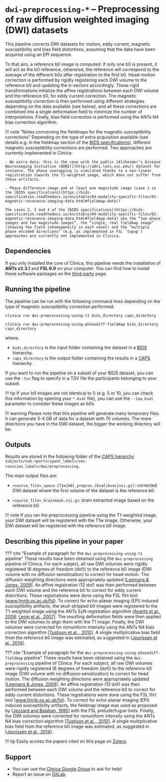 # `dwi-preprocessing-*` – Preprocessing of raw diffusion weighted imaging (DWI) datasets

This pipeline corrects DWI datasets for motion, eddy current, magnetic susceptibility and bias field distortions, assuming that the data have been acquired using an EPI sequence.

To that aim, a reference b0 image is computed: if only one b0 is present, it will act as the b0 reference, otherwise, the reference will correspond to the average of the different b0s after registration to the first b0. Head-motion correction is performed by rigidly registering each DWI volume to the reference b0 and updating the b-vectors accordingly. These rigid transformations initialize the affine registrations between each DWI volume and the reference b0, for eddy current correction. The magnetic susceptibility correction is then performed using different strategies depending on the data available (see below), and all these corrections are combined into a single deformation field to minimize the number of interpolations. Finally, bias field correction is performed using the ANTs N4 bias correction algorithm.


!!! note "Notes concerning the fieldmaps for the magnetic susceptibility corrections"
    Depending on the type of extra acquisition available (see details e.g. in the fieldmap section of the [BIDS specifications](https://bids-specification.readthedocs.io/en/stable/04-modality-specific-files/01-magnetic-resonance-imaging-data.html#fieldmap-data)), different magnetic susceptibility corrections are performed. Two approaches are currently implemented in Clinica:

    - No extra data: this is the case with the public [Alzheimer’s Disease Neuroimaging Initiative (ADNI)](http://adni.loni.usc.edu/) dataset for instance. The phase unwrapping is simulated thanks to a non-linear registration towards the T1-weighted image, which does not suffer from these artifacts.

    - Phase difference image and at least one magnitude image (case 1 in the [BIDS specifications](https://bids-specification.readthedocs.io/en/stable/04-modality-specific-files/01-magnetic-resonance-imaging-data.html#fieldmap-data))

    The cases 2, 3 and 4 of the [BIDS specifications](https://bids-specification.readthedocs.io/en/stable/04-modality-specific-files/01-magnetic-resonance-imaging-data.html#fieldmap-data) aka the “two phase images and two magnitude images”, the “single, real fieldmap image” (showing the field inhomogeneity in each voxel) and the “multiple phase encoded directions” (e.g. as implemented in FSL `topup`) approaches are currently not implemented in Clinica.



## Dependencies
<!--If you installed the docker image of Clinica, nothing is required.-->

If you only installed the core of Clinica, this pipeline needs the installation of **ANTs v2.3.1** and **FSL 6.0** on your computer. You can find how to install these software packages on the [third-party](../../Third-party) page.

## Running the pipeline
The pipeline can be run with the following command lines depending on the type of  magnetic susceptibility correction performed:

```
clinica run dwi-preprocessing-using-t1 bids_directory caps_directory
```
```
clinica run dwi-preprocessing-using-phasediff-fieldmap bids_directory caps_directory
```

where:

  - `bids_directory` is the input folder containing the dataset in a [BIDS](../../BIDS) hierarchy.
  - `caps_directory` is the output folder containing the results in a [CAPS](../../CAPS) hierarchy.

If you want to run the pipeline on a subset of your BIDS dataset, you can use the `-tsv` flag to specify in a TSV file the participants belonging to your subset.

!!! tip
    If your b0 images are not identical to 0 (e.g. 5 or 10, you can check this information by opening your `*.bval` file), you can use the `--low_bval` parameter to consider these images as b0s.

!!! warning
    Please note that this pipeline will generate many temporary files. It can generate 3-4 GB of data for a dataset with 70 volumes. The more directions you have in the DWI dataset, the bigger the working directory will be.


## Outputs
Results are stored in the following folder of the [CAPS hierarchy](../../CAPS): `subjects/sub-<participant_label>/ses-<session_label>/dwi/preprocessing`.

The main output files are:

  - `<source_file>_space-[T1w|b0]_preproc.[bval|bvec|nii.gz]`: corrected DWI dataset where the first volume of the dataset is the reference b0.

  - `<source_file>_brainmask.nii.gz`: brain extracted image based on the reference b0.

!!! note
    If you ran the preprocessing pipeline using the T1-weighted image, your DWI dataset will be registered with the T1w image. Otherwise, your DWI dataset will be registered with the reference b0 image.

<!--## Visualization of the results-->

<!--!!! note-->
<!--    The visualization command is not available for the moment. Please come back later, this section will be updated ASAP.-->


## Describing this pipeline in your paper

??? cite "Example of paragraph for the `dwi-preprocessing-using-t1` pipeline"
    These results have been obtained using the `dwi-preprocessing` pipeline of Clinica. For each subject, all raw DWI volumes were rigidly registered (6 degrees of freedom (dof)) to the reference b0 image (DWI volume with no diffusion sensitization) to correct for head motion. The diffusion weighting directions were appropriately updated [[Leemans & Jones, 2009](https://doi.org/10.1002/mrm.21890)]. An affine registration (12 dof) was then performed between each DWI volume and the reference b0 to correct for eddy current distortions. These registrations were done using the FSL flirt tool (www.fmrib.ox.ac.uk/fsl). To correct for echo-planar imaging (EPI) induced susceptibility artifacts, the skull-stripped b0 images were registered to the T1-weighted image using the ANTs SyN registration algorithm [[Avants et al., 2008](https://doi.org/10.1016/j.media.2007.06.004); [Leow et al., 2007](https://doi.org/10.1109/TMI.2007.892646)]. The resulting deformation fields were then applied to the DWI volumes to align them with the T1 image. Finally, the DWI volumes were corrected for nonuniform intensity using the ANTs N4 bias correction algorithm [[Tustison et al.,, 2010](https://doi.org/10.1109/TMI.2010.2046908)]. A single multiplicative bias field from the reference b0 image was estimated, as suggested in [[Jeurissen et al., 2014](https://doi.org/10.1016/j.neuroimage.2014.07.061)].


??? cite "Example of paragraph for the `dwi-preprocessing-using-phasediff-fieldmap` pipeline"
    These results have been obtained using the `dwi-preprocessing` pipeline of Clinica. For each subject, all raw DWI volumes were rigidly registered (6 degrees of freedom (dof)) to the reference b0 image (DWI volume with no diffusion sensitization) to correct for head motion. The diffusion weighting directions were appropriately updated [[Leemans & Jones, 2009](https://doi.org/10.1002/mrm.21890)]. An affine registration (12 dof) was then performed between each DWI volume and the reference b0 to correct for eddy current distortions. These registrations were done using the FSL flirt tool (www.fmrib.ox.ac.uk/fsl). To correct for echo-planar imaging (EPI) induced susceptibility artifacts, the fieldmap image was used as proposed by [[Jezzard and Balaban, 1995](https://doi.org/10.1002/mrm.1910340111)] with the FSL prelude/fugue tools. Finally, the DWI volumes were corrected for nonuniform intensity using the ANTs N4 bias correction algorithm [[Tustison et al.,, 2010](https://doi.org/10.1109/TMI.2010.2046908)]. A single multiplicative bias field from the reference b0 image was estimated, as suggested in [[Jeurissen et al., 2014](https://doi.org/10.1016/j.neuroimage.2014.07.061)].

!!! tip
    Easily access the papers cited on this page on [Zotero](https://www.zotero.org/groups/2240070/clinica_aramislab/items/collectionKey/BJV73LU7).

## Support

-   You can use the [Clinica Google Group](https://groups.google.com/forum/#!forum/clinica-user) to ask for help!
-   Report an issue on [GitLab](https://gitlab.icm-institute.org/aramislab/clinica/issues).
